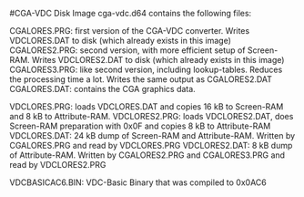 #CGA-VDC Disk Image
cga-vdc.d64 contains the following files:

CGALORES.PRG:  first version of the CGA-VDC converter. Writes VDCLORES.DAT to disk (which already exists in this image)
CGALORES2.PRG: second version, with more efficient setup of Screen-RAM. Writes VDCLORES2.DAT to disk (which already exists in this image)
CGALORES3.PRG: like second version, including lookup-tables. Reduces the processing time a lot. Writes the same output as CGALORES2.DAT
CGALORES.DAT:  contains the CGA graphics data.

VDCLORES.PRG:  loads VDCLORES.DAT and copies 16 kB to Screen-RAM and 8 kB to Attribute-RAM.
VDCLORES2.PRG: loads VDCLORES2.DAT, does Screen-RAM preparation with 0x0F and copies 8 kB to Attribute-RAM
VDCLORES.DAT:  24 kB dump of Screen-RAM and Attribute-RAM. Written by CGALORES.PRG and read by VDCLORES.PRG
VDCLORES2.DAT: 8 kB dump of Attribute-RAM. Written by CGALORES2.PRG and CGALORES3.PRG and read by VDCLORES2.PRG

VDCBASICAC6.BIN: VDC-Basic Binary that was compiled to 0x0AC6
